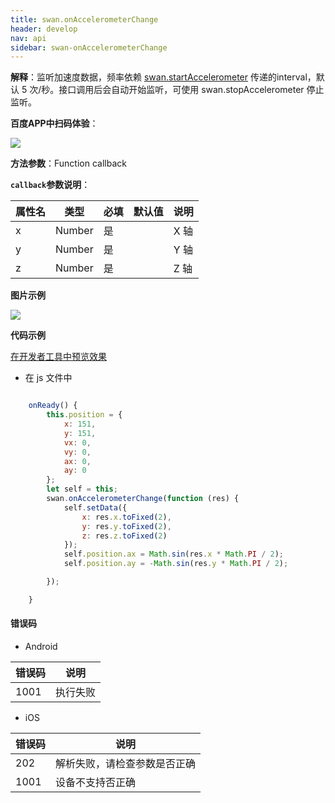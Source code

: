 ```yaml
---
title: swan.onAccelerometerChange
header: develop
nav: api
sidebar: swan-onAccelerometerChange
---
```



 

**解释**：监听加速度数据，频率依赖 [swan.startAccelerometer](https://smartprogram.baidu.com/docs/develop/api/device_sys/swan-startAccelerometer/) 传递的interval，默认 5 次/秒。接口调用后会自动开始监听，可使用 swan.stopAccelerometer 停止监听。

**百度APP中扫码体验**：

<img src="https://b.bdstatic.com/miniapp/assets/images/doc_demo/getGravity.png"  class="demo-qrcode-image" />


**方法参数**：Function callback

**`callback`参数说明**：

|属性名 |类型  |必填 | 默认值 |说明|
|---- | ---- | ---- | ----|----|
|x |Number |是| |X 轴|
|y |Number |是| |Y 轴|
|z |Number |是| |Z 轴|

**图片示例**

<div class="m-doc-custom-examples">
    <div class="m-doc-custom-examples-correct">
        <img src="https://b.bdstatic.com/miniapp/images/onAccelerometerChange.gif">
    </div>
    <div class="m-doc-custom-examples-correct">
        <img src=" ">
    </div>
    <div class="m-doc-custom-examples-correct">
        <img src=" ">
    </div>     
</div>

**代码示例**

<a href="swanide://fragment/0ed5fe5e4d0957055cd7669fd83612731569478872196" title="在开发者工具中预览效果" target="_self">在开发者工具中预览效果</a>

* 在 js 文件中

```javascript

    onReady() {
        this.position = {
            x: 151,
            y: 151,
            vx: 0,
            vy: 0,
            ax: 0,
            ay: 0
        };
        let self = this;
        swan.onAccelerometerChange(function (res) {
            self.setData({
                x: res.x.toFixed(2),
                y: res.y.toFixed(2),
                z: res.z.toFixed(2)
            });
            self.position.ax = Math.sin(res.x * Math.PI / 2);
            self.position.ay = -Math.sin(res.y * Math.PI / 2);

        });

    }
```
 
#### 错误码
* Android

|错误码|说明|
|--|--|
|1001|执行失败   |

* iOS

|错误码|说明|
|--|--|
|202|解析失败，请检查参数是否正确      |
|1001|设备不支持否正确      |
